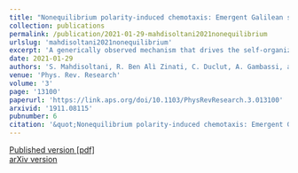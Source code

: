 ```yaml
---
title: "Nonequilibrium polarity-induced chemotaxis: Emergent Galilean symmetry and exact scaling exponents"
collection: publications
permalink: /publication/2021-01-29-mahdisoltani2021nonequilibrium
urlslug: 'mahdisoltani2021nonequilibrium'
excerpt: 'A generically observed mechanism that drives the self-organization of living systems is interaction via chemical signals among the individual elements‚Äîwhich may represent cells, bacteria, or even enzymes. Here we propose an unconventional mechanism for such interactions, in the context of chemotaxis, which originates from the polarity of the particles and which generalizes the well-known Keller-Segel interaction term. We study the resulting large-scale dynamical properties of a system of such chemotactic particles using the exact stochastic formulation of Dean and Kawasaki along with dynamical renormalization group analysis of the critical state of the system. At this critical point, an emergent ‚ÄúGalilean‚Äù symmetry is identified, which allows us to obtain the dynamical scaling exponents exactly. These exponents reveal superdiffusive density fluctuations and non-Poissonian number fluctuations. We expect our results to shed light on how molecular regulation of chemotactic circuits can determine large-scale behavior of cell colonies and tissues.'
date: 2021-01-29
authors: 'S. Mahdisoltani, R. Ben Alì Zinati, C. Duclut, A. Gambassi, and R. Golestanian'
venue: 'Phys. Rev. Research'
volume: '3'
page: '13100'
paperurl: 'https://link.aps.org/doi/10.1103/PhysRevResearch.3.013100'
arxivid: '1911.08115'
pubnumber: 6
citation: '&quot;Nonequilibrium polarity-induced chemotaxis: Emergent Galilean symmetry and exact scaling exponents&quot;, S. Mahdisoltani, R. Ben Alì Zinati, C. Duclut, A. Gambassi, and R. Golestanian, <i>Phys. Rev. Research</i> <b>3</b>, 13100 (2021).'
---
```

[Published version <i class="fa fa-external-link-alt fa-xs" aria-hidden="true"></i>](https://link.aps.org/doi/10.1103/PhysRevResearch.3.013100)
[[pdf] <i class="fa fa-download fa-xs" aria-hidden="true"></i>](http://charlieduclut.github.io/files/mahdisoltani2021nonequilibrium.pdf)
<br/>
[arXiv version <i class="fa fa-external-link-alt fa-xs" aria-hidden="true"></i>](https://arxiv.org/abs/1911.08115)
